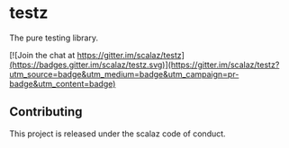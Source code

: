<!-- <img align="right" src="resources/testz.png" height="200px" style="padding-left: 20px"/> -->

# testz

The pure testing library.

[![Join the chat at https://gitter.im/scalaz/testz](https://badges.gitter.im/scalaz/testz.svg)](https://gitter.im/scalaz/testz?utm_source=badge&utm_medium=badge&utm_campaign=pr-badge&utm_content=badge)

## Contributing

This project is released under the scalaz code of conduct.
